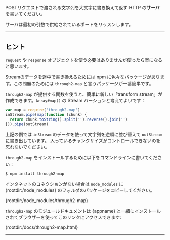 POSTリクエストで渡される文字列を大文字に書き換えて返す HTTP の**サーバ** を書いてください。

サーバは最初の引数で供給されているポートをリッスンします。

----------------------------------------------------------------------
## ヒント

`request` や `response` オブジェクトを使う必要はありませんが使ったら楽になると思います。

Streamのデータを途中で書き換えるためには npm に色々なパッケージがあります。この問題のためには `through2-map` と言うパッケージが一番簡単です。

`through2-map` が提供する関数を使うと、簡単に新しい「transform stream」が作成できます。`Array#map()` の Stream バーションと考えてよいです：

```js
var map = require('through2-map')
inStream.pipe(map(function (chunk) {
  return chunk.toString().split('').reverse().join('')
})).pipe(outStream)
```

上記の例では `inStream` のデータを使って文字列を逆順に並び替えて `outStream` に書き出しています。
入っているチャンクサイズがコントロールできないのを忘れないでください。

`through2-map` をインストールするために以下をコマンドラインに書いてください：

```sh
$ npm install through2-map
```

インタネットのコネクションがない場合は `node_modules` に {rootdir:/node_modules} のフォルダのパッケージをコピーしてください。

  {rootdir:/node_modules/through2-map}

`through2-map` のモジュールドキュメントは {appname} と一緒にインストールされてブラウザーを使ってこのリンクにアクセスできます:

  {rootdir:/docs/through2-map.html}

----------------------------------------------------------------------



